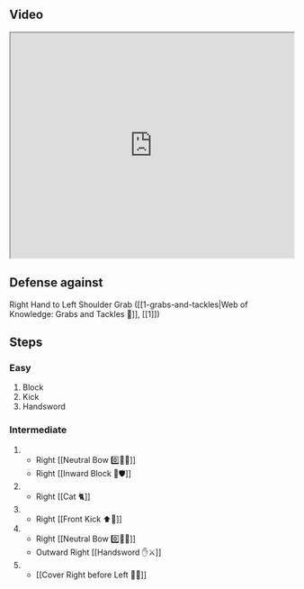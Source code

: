## Video

<iframe src="https://www.youtube.com/embed/IXZ6kr4VHQw?start=46&end=62" width="100%" height="400"></iframe>

## Defense against

Right Hand to Left Shoulder Grab ([[1-grabs-and-tackles|Web of Knowledge: Grabs and Tackles 🤝]], [[1]])

## Steps

### Easy

1. Block
2. Kick
3. Handsword

### Intermediate

1.  - Right [[Neutral Bow 0️⃣🧍‍♂️]]
    - Right [[Inward Block 🔽🛡️]]
2.  - Right [[Cat 🐈]]
3.  - Right [[Front Kick ⬆️🦵]]
4.  - Right [[Neutral Bow 0️⃣🧍‍♂️]]
    - Outward Right [[Handsword ✋⚔️]]
5.  - [[Cover Right before Left 🦶🔄]]

